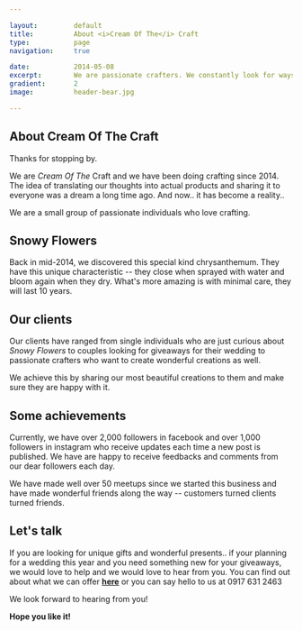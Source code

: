 ```yaml
---

layout:			default
title:  		About <i>Cream Of The</i> Craft
type:			page
navigation: 	true

date:   		2014-05-08
excerpt: 		We are passionate crafters. We constantly look for ways to express our passion. We look within the <i>deepest corners of our imagination</i> and channel them to our hands to come up with these beautiful works. We are <b>full of excitement</b> everytime an idea pops up. 
gradient: 		2
image: 			header-bear.jpg

---
```


## About Cream Of The Craft

Thanks for stopping by.

We are <i>Cream Of The</i> Craft and we have been doing crafting since 2014. The idea of translating our thoughts into actual products and sharing it to everyone was a dream a long time ago. And now.. it has become a reality..

We are a small group of passionate individuals who love crafting. 

## Snowy Flowers

Back in mid-2014, we discovered this special kind chrysanthemum. They have this unique characteristic -- they close when sprayed with water and bloom again when they dry. What's more amazing is with minimal care, they will last 10 years.

## Our clients

Our clients have ranged from single individuals who are just curious about <i>Snowy Flowers</i> to couples looking for giveaways for their wedding to passionate crafters who want to create wonderful creations as well. 

We achieve this by sharing our most beautiful creations to them and make sure they are happy with it.

## Some achievements

Currently, we have over 2,000 followers in facebook and over 1,000 followers in instagram who receive updates each time a new post is published. We have are happy to receive feedbacks and comments from our dear followers each day.

We have made well over 50 meetups since we started this business and have made wonderful friends along the way -- customers turned clients turned friends.

## Let's talk

If you are looking for unique gifts and wonderful presents.. if your planning for a wedding this year and you need something new for your giveaways, we would love to help and we would love to hear from you. You can find out about what we can offer **[here](/made-with-love.html)** or you can say hello to us at 0917 631 2463

We look forward to hearing from you!

**Hope you like it!**